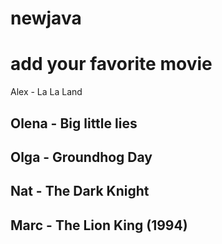 # newjava

# add your favorite movie
Alex - La La Land
## Olena - Big little lies
## Olga - Groundhog Day
## Nat - The Dark Knight
## Marc - The Lion King (1994)
